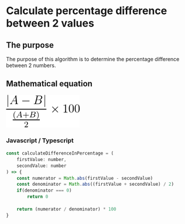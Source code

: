 # Calculate percentage difference between 2 values

## The purpose

The purpose of this algorithm is to determine the percentage difference between 2 numbers.

## Mathematical equation
![](assets/img/CalculateDifferenceInPercentage.png)

### Javascript / Typescript

```javascript
const calculateDifferenceInPercentage = (
    firstValue: number,
    secondValue: number
) => {
    const numerator = Math.abs(firstValue - secondValue)
    const denominator = Math.abs((firstValue + secondValue) / 2)
    if(denominator === 0)
        return 0

    return (numerator / denominator) * 100
}
```